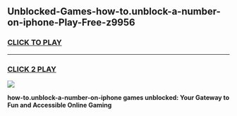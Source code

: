 
## Unblocked-Games-how-to.unblock-a-number-on-iphone-Play-Free-z9956
<h3>
<a href="https://premium76.site?title=how-to.unblock-a-number-on-iphone&ref=23A">CLICK TO PLAY</a></h3>
<hr>

<h3>
<a href="https://premium76.site?title=how-to.unblock-a-number-on-iphone&ref=23A">CLICK 2 PLAY</a>
  
</h3>

<a href="https://premium76.site?title=how-to.unblock-a-number-on-iphone&ref=23A"><img src="https://clearcache.store/games.png"></a>


**how-to.unblock-a-number-on-iphone games unblocked: Your Gateway to Fun and Accessible Online Gaming**
